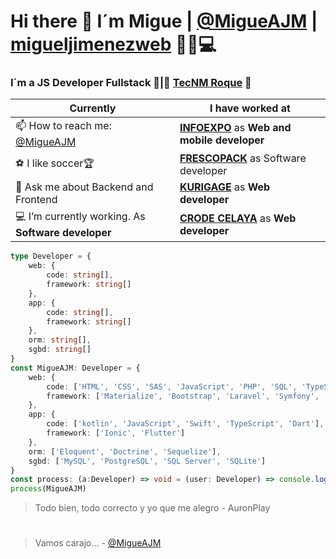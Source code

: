 # Hi there 👋 I´m Migue | <a href="https://twitter.com/migueajm" target="_blank">@MigueAJM</a> | <a href="https://migueajm.github.io/migueljimenezweb/" target="_blank">migueljimenezweb</a> 🚀🔥💻

### I´m a JS Developer Fullstack 🚀|🐐 [TecNM Roque](http://www.itroque.edu.mx/) 🐐

| **Currently**                                                 | **I have worked at**                                                      |
| ------------------------------------------------------------- | ------------------------------------------------------------------------- |
| 📫 How to reach me: <a href="https://twitter.com/migueajm" target="_blank">@MigueAJM</a> | **<a href="https://www.infoexpo.com.mx/home/" target="_blank">INFOEXPO</a>** as **Web and mobile developer**    |
| ⚽️ I like soccer🏆                                           | **<a href="https://frescopack.com/" target="_blank">FRESCOPACK</a>** as Software developer               |
| 💬 Ask me about Backend and Frontend                          | **<a href="https://www.kurigage.com/" target="_blank">KURIGAGE</a>** as **Web developer**            |
| 💻 I’m currently working. As **Software developer**           | **<a href="https://www.crodecelaya.tecnm.mx/" target="_blank">CRODE CELAYA</a>** as **Web developer** |


```typescript
type Developer = {
    web: {
        code: string[],
        framework: string[]
    },
    app: {
        code: string[],
        framework: string[]
    },
    orm: string[],
    sgbd: string[]
}
const MigueAJM: Developer = {
    web: {
        code: ['HTML', 'CSS', 'SAS', 'JavaScript', 'PHP', 'SQL', 'TypeScript', 'Node JS', 'Inertia JS'],
        framework: ['Materialize', 'Bootstrap', 'Laravel', 'Symfony', 'React', 'ExpressJS', 'Angular']
    },
    app: {
        code: ['kotlin', 'JavaScript', 'Swift', 'TypeScript', 'Dart'],
        framework: ['Ionic', 'Flutter']
    },
    orm: ['Eloquent', 'Doctrine', 'Sequelize'],
    sgbd: ['MySQL', 'PostgreSQL', 'SQL Server', 'SQLite']
}
const process: (a:Developer) => void = (user: Developer) => console.log({user});
process(MigueAJM)
```

> Todo bien, todo correcto y yo que me alegro - AuronPlay

#

> Vamos carajo... - <a href="https://twitter.com/migueajm/" target="_blank">@MigueAJM</a>
